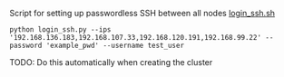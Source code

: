 Script for setting up passwordless SSH between all nodes [login_ssh.sh](files/login_ssh.sh)
```
python login_ssh.py --ips '192.168.136.183,192.168.107.33,192.168.120.191,192.168.99.22' --password 'example_pwd' --username test_user
```
TODO: Do this automatically when creating the cluster